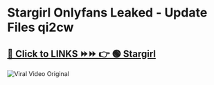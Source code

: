 
 # Stargirl Onlyfans Leaked - Update Files qi2cw

## <h2><a href="https://clipsfans.com/Stargirl&ref=git">🔗 Click to LINKS ⏩⏩ 👉 🟢 Stargirl </a></h2>

<a href="https://clipsfans.com/Stargirl&ref=git" rel="nofollow" data-target="animated-image.originalLink"><img src="https://i.ibb.co.com/xMMVF88/686577567.gif" alt="Viral Video Original" style="max-width: 100%; display: inline-block;" data-target="animated-image.originalImage"></a>

